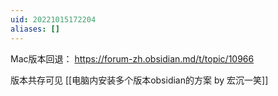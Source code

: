 ```yaml
---
uid: 20221015172204
aliases: []
---
```

Mac版本回退： https://forum-zh.obsidian.md/t/topic/10966

版本共存可见 [[电脑内安装多个版本obsidian的方案 by 宏沉一笑]]